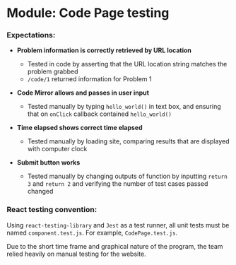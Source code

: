 # Module: Code Page testing
### Expectations:

* **Problem information is correctly retrieved by URL location**
	* Tested in code by asserting that the URL location string matches the problem grabbed
	* `/code/1` returned information for Problem 1

	
* **Code Mirror allows and passes in user input**
	* Tested manually by typing `hello_world()` in text box, and ensuring that on `onClick` callback contained `hello_world()`

	
* **Time elapsed shows correct time elapsed**
	* Tested manually by loading site, comparing results that are displayed with computer clock
	
* **Submit button works**
	* Tested manually by changing outputs of function by inputting `return 3` and `return 2` and verifying the number of test cases passed changed
	
	
### React testing convention:
Using `react-testing-library` and `Jest` as a test runner, all unit tests must be named `component.test.js`. For example, `CodePage.test.js`. 

Due to the short time frame and graphical nature of the program, the team relied heavily on manual testing for the website. 
